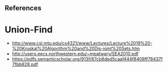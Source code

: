 ## References
# Union-Find
* http://www.csl.mtu.edu/cs4321/www/Lectures/Lecture%2019%20-%20Kruskal%20Algorithm%20and%20Dis-joint%20Sets.htm
* http://users.eecs.northwestern.edu/~mpatwary/SEA2010.pdf
* https://pdfs.semanticscholar.org/913f/87cb8ded5caaf444f8408ff78437f7fbb828.pdf
